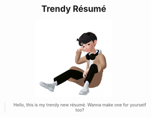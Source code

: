 <h1 align="center">
  Trendy Résumé
</h1>

<div align="center">
  <img src="./public/static/avatar/sit.png" alt="Zepeto of junhoyeo" width="256px"/>
  <blockquote>Hello, this is my trendy new résumé. Wanna make one for yourself too?</blockquote>
</div>
